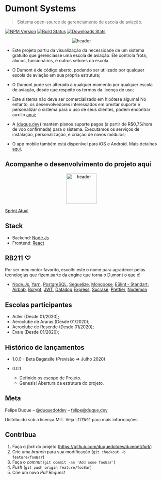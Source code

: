 # Dumont Systems
> Sistema open-source de gerenciamento de escola de aviação.

[![NPM Version][npm-image]][npm-url]
[![Build Status][travis-image]][travis-url]
[![Downloads Stats][npm-downloads]][npm-url]




<center><img src="https://duque.dev/images/laptop_1.png" alt="header" border="0"></a></center>

* Este projeto partiu da visualização da necessidade de um sistema gratuíto que gerenciasse uma escola de aviação. Ele controla frota, alunos, funcionários, e outros setores da escola.

* O Dumont é de código aberto, podendo ser utilizado por qualquer escola de aviação em sua própria estrutura;

* O Dumont pode ser alterado à qualquer momento por qualquer escola de aviação, desde que respeite os termos da licença de uso;

* Este sistema não deve ser comercializado em hipótese alguma! No entanto, os desenvolvedores interessados em prestar suporte e personalizar o sistema para o uso de seus clientes, podem encontrar auxílio [aqui](https://duque.dev);

* A [{duque.dev}](https://duque.dev) mantém planos suporte pagos (à partir de R$0,75/hora de voo confirmada) para o sistema. Executamos os serviços de instalação, personalização, e criação de novos módulos;

* O app mobile também está disponível para iOS e Android. Mais detalhes [aqui](https://dumont.systems/mobile).

## Acompanhe o desenvolvimento do projeto aqui

<center><img src="https://wac-cdn.atlassian.com/dam/jcr:7af87fb7-1d9d-40de-910b-852ad8fe1825/scrum@2x.png?cdnVersion=958" alt="header" border="0" height=100></a></center>

[Sprint Atual](https://trello.com/b/KlMxXoiE/dumont-systems)

## Stack

* Backend: [Node.Js](https://nodejs.org)
* Frontend: [React](https://pt-br.reactjs.org)

## RB211 ♡

Por ser meu motor favorito, escolhi este o nome para agradecer pelas tecnologias que fizem parte da engine que torna o Dumont o que é!

* [Node.Js](https://nodejs.org), [Yarn](https://#), [PostgreSQL](https://#),  [Sequelize](https://#), [Mongoose](https://#), [ESlint - Standart: Airbnb](https://#), [Bcrypt](https://#), [JWT](https://#), [Datadog](https://#),[Express](https://#), [Sucrase](https://#), [Prettier](https://#), [Nodemon](https://#)

## Escolas participantes 

* Adler (Desde 01/2020);
* Aeroclube de Araras (Desde 01/2020);
* Aeroclube de Resende (Desde 01/2020);
* Evale (Desde 01/2020);

## Histórico de lançamentos

* 1.0.0 - Beta Bagatelle (Previsão => Julho 2020)

* 0.0.1
    * Definido os escopo de Projeto. 
    * Genesis! Abertura da estrutura do projeto.

## Meta

Felipe Duque – [@duquedotdev](https://twitter.com/duquedotdev) – felipe@duque.dev

Distribuído sob a licença MIT. Veja `LICENSE` para mais informações.

## Contribua

1. Faça o _fork_ do projeto (<https://github.com/duquedotdev/dumont/fork>)
2. Crie uma _branch_ para sua modificação (`git checkout -b feature/fooBar`)
3. Faça o _commit_ (`git commit -am 'Add some fooBar'`)
4. _Push_ (`git push origin feature/fooBar`)
5. Crie um novo _Pull Request_

[npm-image]: https://img.shields.io/npm/v/datadog-metrics.svg?style=flat-square
[npm-url]: https://npmjs.org/package/datadog-metrics
[npm-downloads]: https://img.shields.io/npm/dm/datadog-metrics.svg?style=flat-square
[travis-image]: https://img.shields.io/travis/dbader/node-datadog-metrics/master.svg?style=flat-square
[travis-url]: https://travis-ci.org/dbader/node-datadog-metrics
[wiki]: https://github.com/duquedotdev/dumont/wiki
